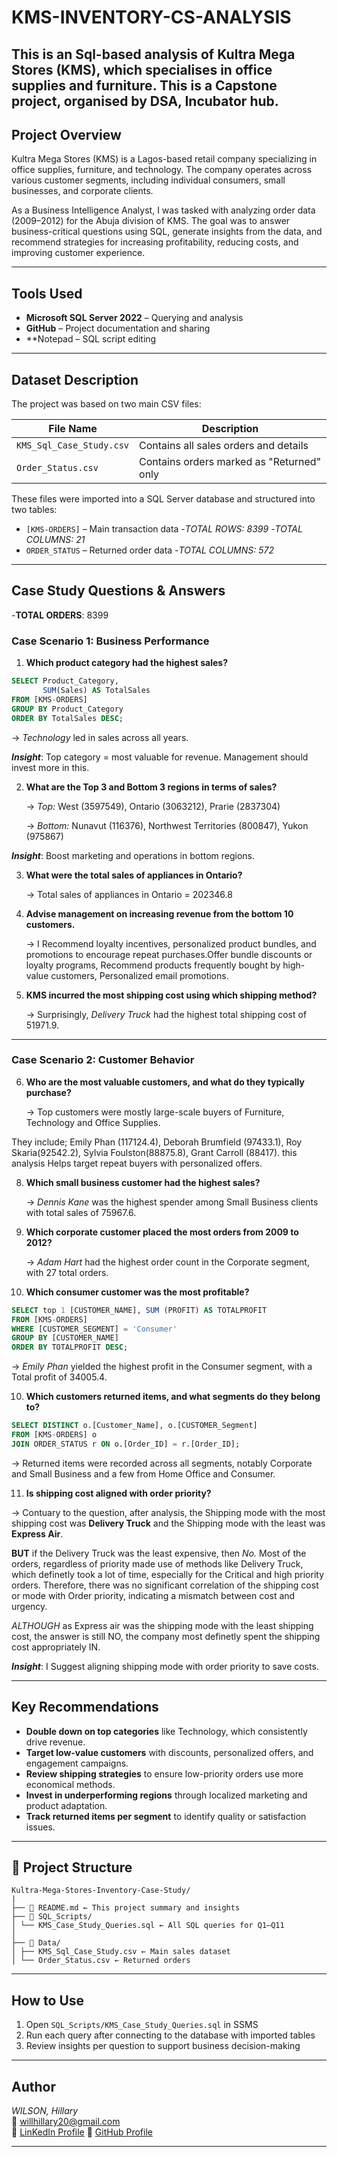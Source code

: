 # KMS-INVENTORY-CS-ANALYSIS
This is an Sql-based analysis of Kultra Mega Stores (KMS), which specialises in office supplies and furniture. This is a Capstone project, organised by DSA, Incubator hub. 
---
##  Project Overview

Kultra Mega Stores (KMS) is a Lagos-based retail company specializing in office supplies, furniture, and technology. The company operates across various customer segments, including individual consumers, small businesses, and corporate clients.

As a Business Intelligence Analyst, I was tasked with analyzing order data (2009–2012) for the Abuja division of KMS. The goal was to answer business-critical questions using SQL, generate insights from the data, and recommend strategies for increasing profitability, reducing costs, and improving customer experience.

---

##  Tools Used

- **Microsoft SQL Server 2022** – Querying and analysis
- **GitHub** – Project documentation and sharing
- **Notepad – SQL script editing

---

##  Dataset Description

The project was based on two main CSV files:

| File Name                | Description                                |
|--------------------------|--------------------------------------------|
| `KMS_Sql_Case_Study.csv` | Contains all sales orders and details      |
| `Order_Status.csv`       | Contains orders marked as "Returned" only  |

These files were imported into a SQL Server database and structured into two tables:

- `[KMS-ORDERS]` – Main transaction data
  -*TOTAL ROWS: 8399*
  -*TOTAL COLUMNS: 21*
- `ORDER_STATUS` – Returned order data
  -*TOTAL COLUMNS: 572*
---

##  Case Study Questions & Answers
 -**TOTAL ORDERS**: 8399

###  **Case Scenario 1: Business Performance**


1. **Which product category had the highest sales?**  

```sql
SELECT Product_Category, 
       SUM(Sales) AS TotalSales
FROM [KMS-ORDERS]
GROUP BY Product_Category
ORDER BY TotalSales DESC;
```
   → *Technology* led in sales across all years.

***Insight***: Top category = most valuable for revenue. Management should invest more in this.


2. **What are the Top 3 and Bottom 3 regions in terms of sales?**  

   → *Top:* West (3597549), Ontario (3063212), Prarie (2837304)

   → *Bottom:* Nunavut (116376), Northwest Territories (800847), Yukon (975867)
 
  ***Insight***: Boost marketing and operations in bottom regions.


3. **What were the total sales of appliances in Ontario?**  

   → Total sales of appliances in Ontario = 202346.8 


4. **Advise management on increasing revenue from the bottom 10 customers.** 

   → I Recommend loyalty incentives, personalized product bundles, and promotions to encourage repeat purchases.Offer bundle discounts or loyalty programs, Recommend products frequently bought by high-value customers, Personalized email promotions.


5. **KMS incurred the most shipping cost using which shipping method?** 

   → Surprisingly, *Delivery Truck* had the highest total shipping cost of 51971.9.

---

###  **Case Scenario 2: Customer Behavior**

6. **Who are the most valuable customers, and what do they typically purchase?**  
 
   → Top customers were mostly large-scale buyers of Furniture, Technology and Office Supplies.

They include; Emily Phan (117124.4), Deborah Brumfield (97433.1), Roy Skaria(92542.2), Sylvia Foulston(88875.8), Grant Carroll (88417). this analysis Helps target repeat buyers with personalized offers.

8. **Which small business customer had the highest sales?**  

   → *Dennis Kane* was the highest spender among Small Business clients with total sales of 75967.6.

9. **Which corporate customer placed the most orders from 2009 to 2012?**

   → *Adam Hart* had the highest order count in the Corporate segment, with 27 total orders.

10. **Which consumer customer was the most profitable?**  

```sql
SELECT top 1 [CUSTOMER_NAME], SUM (PROFIT) AS TOTALPROFIT
FROM [KMS-ORDERS]
WHERE [CUSTOMER_SEGMENT] = 'Consumer'
GROUP BY [CUSTOMER_NAME]
ORDER BY TOTALPROFIT DESC;
```
   → *Emily Phan* yielded the highest profit in the Consumer segment, with a Total profit of 34005.4.

10. **Which customers returned items, and what segments do they belong to?**  
```sql
SELECT DISTINCT o.[Customer_Name], o.[CUSTOMER_Segment]
FROM [KMS-ORDERS] o
JOIN ORDER_STATUS r ON o.[Order_ID] = r.[Order_ID];
```

   → Returned items were recorded across all segments, notably Corporate and Small Business and a few from Home Office and Consumer.


11. **Is shipping cost aligned with order priority?**  

   → Contuary to the question, after analysis, the Shipping mode with the most shipping cost was **Delivery Truck** and the Shipping mode with the least was **Express Air**.
 
**BUT** if the Delivery Truck was the least expensive, then *No.* Most of the orders, regardless of priority made use of methods like Delivery Truck, which definetly took a lot of time, especially for the Critical and high priority orders. Therefore, there was no significant correlation of the shipping cost or mode with Order priority, indicating a mismatch between cost and urgency. 

*ALTHOUGH* as Express air was the shipping mode with the least shipping cost, the answer is still NO, the company most definetly spent the shipping cost appropriately IN.

***Insight***: I Suggest aligning shipping mode with order priority to save costs.

---

##  Key Recommendations

-  **Double down on top categories** like Technology, which consistently drive revenue.
-  **Target low-value customers** with discounts, personalized offers, and engagement campaigns.
-  **Review shipping strategies** to ensure low-priority orders use more economical methods.
-  **Invest in underperforming regions** through localized marketing and product adaptation.
-  **Track returned items per segment** to identify quality or satisfaction issues.

---

## 🧱 Project Structure

```
Kultra-Mega-Stores-Inventory-Case-Study/
|
├── 📄 README.md ← This project summary and insights
├── 📁 SQL_Scripts/
│ └── KMS_Case_Study_Queries.sql ← All SQL queries for Q1–Q11
│
├── 📁 Data/
│ ├── KMS_Sql_Case_Study.csv ← Main sales dataset
│ └── Order_Status.csv ← Returned orders
```

---

##  How to Use

1. Open `SQL_Scripts/KMS_Case_Study_Queries.sql` in SSMS
2. Run each query after connecting to the database with imported tables
3. Review insights per question to support business decision-making

---

##  Author

*WILSON, Hillary*  
📧 willhillary20@gmail.com  
🔗 [LinKedIn Profile](www.linkedin.com/in/wilson-hillary-597748342)
🔗 [GitHub Profile](https://github.com/HillaryWilson)

---
